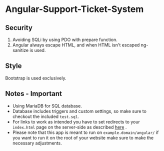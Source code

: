 # Angular-Support-Ticket-System

## Security
1. Avoiding SQLi by using PDO with prepare function.
1. Angular always escape HTML, and when HTML isn't escaped ng-sanitize is used.
## Style
Bootstrap is used exclusively.
## Notes - Important
* Using MariaDB for SQL database.
* Database includes triggers and custom settings, so make sure to checkout the included `test.sql`.
* For links to work as intended you have to set redirects to your `index.html` page on the server-side as described [here](https://github.com/angular-ui/ui-router/wiki/Frequently-Asked-Questions#how-to-configure-your-server-to-work-with-html5mode) .
* Please note that this app is meant to run on `example.domain/angular/`
if you want to run it on the root of your website make sure to make the necessary adjustments.

